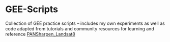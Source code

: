 # GEE-Scripts
Collection of GEE practice scripts – includes my own experiments as well as code adapted from tutorials and community resources for learning and reference
 [PANSharpen_Landsat8]( https://code.earthengine.google.com/bbd8a1180ce8f1b04da3448a5b7d8503?hideCode=true )
